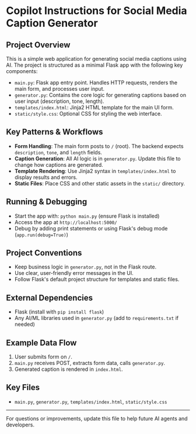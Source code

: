 # Copilot Instructions for Social Media Caption Generator

## Project Overview
This is a simple web application for generating social media captions using AI. The project is structured as a minimal Flask app with the following key components:

- `main.py`: Flask app entry point. Handles HTTP requests, renders the main form, and processes user input.
- `generator.py`: Contains the core logic for generating captions based on user input (description, tone, length).
- `templates/index.html`: Jinja2 HTML template for the main UI form.
- `static/style.css`: Optional CSS for styling the web interface.

## Key Patterns & Workflows
- **Form Handling**: The main form posts to `/` (root). The backend expects `description`, `tone`, and `length` fields.
- **Caption Generation**: All AI logic is in `generator.py`. Update this file to change how captions are generated.
- **Template Rendering**: Use Jinja2 syntax in `templates/index.html` to display results and errors.
- **Static Files**: Place CSS and other static assets in the `static/` directory.

## Running & Debugging
- Start the app with: `python main.py` (ensure Flask is installed)
- Access the app at `http://localhost:5000/`
- Debug by adding print statements or using Flask's debug mode (`app.run(debug=True)`)

## Project Conventions
- Keep business logic in `generator.py`, not in the Flask route.
- Use clear, user-friendly error messages in the UI.
- Follow Flask's default project structure for templates and static files.

## External Dependencies
- Flask (install with `pip install flask`)
- Any AI/ML libraries used in `generator.py` (add to `requirements.txt` if needed)

## Example Data Flow
1. User submits form on `/`.
2. `main.py` receives POST, extracts form data, calls `generator.py`.
3. Generated caption is rendered in `index.html`.

## Key Files
- `main.py`, `generator.py`, `templates/index.html`, `static/style.css`

---
For questions or improvements, update this file to help future AI agents and developers.
